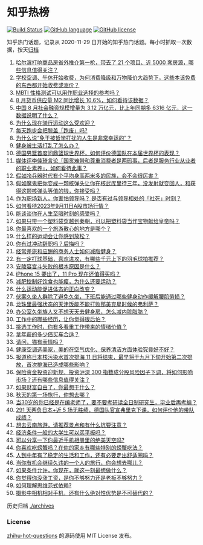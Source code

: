 # 知乎热榜
[![Build Status](https://github.com/ToWeLong/zhihu-hot-questions/workflows/CI/badge.svg)](https://github.com/ToWeLong/zhihu-hot-questions/actions)
[![GitHub language](https://img.shields.io/badge/language-golang-orange.svg)](https://golang.org/)
[![GitHub license](https://img.shields.io/github/license/ToWeLong/zhihu-hot-questions)](https://github.com/ToWeLong/zhihu-hot-questions/blob/main/LICENSE)

知乎热门话题，记录从 2020-11-29 日开始的知乎热门话题。每小时抓取一次数据，按天[归档](./archives)

<!-- BEGIN -->

1. [哈尔滨打响商品房省外推介第一枪，带去了 21 个项目、近 5000 套房源，哪些信息值得关注？](https://www.zhihu.com/question/621450579)
1. [学校空调、午休开始收费，为何消费降级和万物降价大趋势下，这些本该免费的东西都开始收费或涨价？](https://www.zhihu.com/question/620618493)
1. [MBTI 性格测试可以用作职业选择的参考吗？](https://www.zhihu.com/question/620462220)
1. [8 月货币供应量 M2 同比增长 10.6%，如何看待该数据？](https://www.zhihu.com/question/621472880)
1. [中国 8 月社会融资规模增量为 3.12 万亿元，比上年同期多 6316 亿元，这一数据说明了什么？](https://www.zhihu.com/question/621472650)
1. [为什么现在骑行运动这么受欢迎？](https://www.zhihu.com/question/620709786)
1. [每天跑步会把膝盖「跑废」吗?](https://www.zhihu.com/question/619432375)
1. [为什么说“免于被哲学打扰的人生是非常幸运的”？](https://www.zhihu.com/question/460682173)
1. [健身被生活打乱了怎么办？](https://www.zhihu.com/question/620745037)
1. [德国男篮首度问鼎篮球世界杯，如何评价德国队在本届世界杯的表现？](https://www.zhihu.com/question/621409506)
1. [媒体评李佳琦言论「国货难带和尊重消费者是两码事，后者是服务行业从业者的职业素养」，如何看待此事？](https://www.zhihu.com/question/621445964)
1. [假如冷兵器时代有个平均身高两米多的民族，会不会很厉害？](https://www.zhihu.com/question/621354190)
1. [假如魔鬼把你变成一颗核弹头让你在核武库里待三年，没发射就变回人，和获得这颗核弹头等值的钱，你接受吗？](https://www.zhihu.com/question/464500974)
1. [作为职场新人，你害怕领导吗？ 是否有过与领导相处的「社死」时刻？](https://www.zhihu.com/question/620916341)
1. [如何看待2023年9月11日A股市场行情？](https://www.zhihu.com/question/621462252)
1. [能谈谈你在人生至暗时刻的感受吗？](https://www.zhihu.com/question/620451567)
1. [如果只带一个塑料袋穿越到秦朝，可以把塑料袋当作宝物献给皇帝吗？](https://www.zhihu.com/question/620189037)
1. [你最喜欢的一个旅游散心的地方是哪个？](https://www.zhihu.com/question/616301388)
1. [什么样的运动会让你感到放松？](https://www.zhihu.com/question/620239662)
1. [你有过冲动辞职吗？后悔吗？](https://www.zhihu.com/question/617370170)
1. [经常差旅和应酬的商务人士如何减脂健身？](https://www.zhihu.com/question/620375876)
1. [有一定打球基础，喜欢进攻，有哪些千元上下的羽毛球拍推荐？](https://www.zhihu.com/question/616187310)
1. [安陵容宫斗失败的根本原因是什么？](https://www.zhihu.com/question/337020680)
1. [iPhone 15 要出了，11 Pro 现在还值得买吗？](https://www.zhihu.com/question/620413489)
1. [减肥控制好饮食也能瘦，为什么还要运动？](https://www.zhihu.com/question/619396440)
1. [什么运动能促进体态的正向改变？](https://www.zhihu.com/question/618904332)
1. [伏案久坐人群除了避免久坐，下班后能通过哪些健身动作缓解腰肌劳损？](https://www.zhihu.com/question/619541939)
1. [龙珠里最强状态的天津饭能不能打败那美克星时候的弗利萨？](https://www.zhihu.com/question/506000522)
1. [办公室久坐族人又不想天天去健身房，怎么减内脏脂肪？](https://www.zhihu.com/question/619691127)
1. [工作中的哪些经历，让你觉得很后怕？](https://www.zhihu.com/question/617985499)
1. [挑选工作时，你有多看重工作带来的情绪价值？](https://www.zhihu.com/question/620466860)
1. [拿年薪的多少倍买车合适？](https://www.zhihu.com/question/383531441)
1. [请问，猫有表情吗？](https://www.zhihu.com/question/620907933)
1. [健康空调选美家，美的在空气优化、保养清洁方面体验究竟好不好？](https://www.zhihu.com/question/621358915)
1. [报道称日本核污染水首次排海 11 日将结束，最早将于九月下旬开始第二次排放，首次排海已造成哪些影响？](https://www.zhihu.com/question/621455823)
1. [保险资金投资迎新规，投资沪深 300 指数成分股风险因子下调，将如何影响市场？还有哪些信息值得关注？](https://www.zhihu.com/question/621397702)
1. [如果财富自由了，你最想干什么？](https://www.zhihu.com/question/611716781)
1. [秋天的第一场旅行，你想去哪？](https://www.zhihu.com/question/620863664)
1. [当30岁的你已经是在编老师了，要不要考研读全日制研究生，毕业后再考编？](https://www.zhihu.com/question/593820963)
1. [291 天两负日本+近 5 场无胜绩，德国队官宣弗里克下课，如何评价他的带队成绩？](https://www.zhihu.com/question/621410462)
1. [想去云南旅游，请推荐景点和有什么坑要注意？](https://www.zhihu.com/question/618366666)
1. [经济条件一般的大学生可以买平板吗？](https://www.zhihu.com/question/620530371)
1. [可以分享一下你最近手机相册里的绝美天空吗?](https://www.zhihu.com/question/621393240)
1. [你喜欢吃螃蟹吗？在你的家乡有哪些特别的螃蟹吃法？](https://www.zhihu.com/question/621391864)
1. [人到中年有了稳定的生活和工作，还有必要走出舒适圈吗？](https://www.zhihu.com/question/621076107)
1. [当你有机会继续久违的一个人的旅行，你会想去哪儿？](https://www.zhihu.com/question/620604383)
1. [如果条件允许，你现在，就这一刻最想做什么？](https://www.zhihu.com/question/615982453)
1. [你觉得你没涨工资，是你不够努力还是老板不够努力？](https://www.zhihu.com/question/621438925)
1. [如何理解思维范式依赖?](https://www.zhihu.com/question/620121265)
1. [摄影中相机相对手机，还有什么绝对性优势是不可替代的？](https://www.zhihu.com/question/620272388)

<!-- END -->

历史归档 [./archives](./archives)


### License
[zhihu-hot-questions](https://github.com/towelong/zhihu-hot-questions) 的源码使用 MIT License 发布。